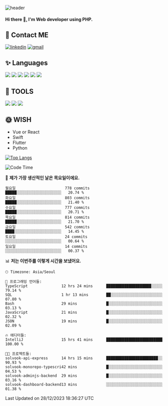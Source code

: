 ![header](https://capsule-render.vercel.app/api?type=waving&color=auto&height=300&section=header&text=Elin&fontSize=90&animation=twinkling)

#### Hi there 👋, I'm <b>Web developer</b> using PHP. ####

<!--
- 🔭 I’m currently working on Uniwill
- 🌱 I’m currently learning Vue or React or Python.
-->

<!---#### I am PHP developer --->

## 💌 Contact ME ###
[<img src='https://img.shields.io/badge/-EunjiKo-%230A66C2?style=flat-square&logo=LinkedIn&logoColor=white' alt='linkedin'>](https://www.linkedin.com/in/https://www.linkedin.com/in/eunji-ko-00a907164//)  [<img src='https://img.shields.io/badge/-einee214%40gmail.com-%23EA4335?style=flat-square&logo=Gmail&logoColor=white' alt='gmail'>](einee214@gmail.com)  


## ✨ Languages
<img src='https://img.shields.io/badge/-PHP-%23777BB4?style=for-the-badge&logo=PHP&logoColor=white'> <img src='https://img.shields.io/badge/-Laravel-%23FF2D20?style=for-the-badge&logo=Laravel&logoColor=white'> <img src='https://img.shields.io/badge/Jquery-%230769AD?style=for-the-badge&logo=Jquery&logoColor=white'> <img src='https://img.shields.io/badge/CSS3-%231572B6?style=for-the-badge&logo=CSS3&logoColor=white'> <img src='https://img.shields.io/badge/Bootstrap-%237952B3?style=for-the-badge&logo=Bootstrap&logoColor=white' > <img src='https://img.shields.io/badge/MySQL-%234479A1?style=for-the-badge&logo=MySQL&logoColor=white' >

## 🌷 TOOLS
<img src='https://img.shields.io/badge/PHPSTORM-%23000000?style=for-the-badge&logo=PhpStorm&logoColor=white' > <img src='https://img.shields.io/badge/GitLab-%23FCA121?style=for-the-badge&logo=GitLab&logoColor=white' > <img src='https://img.shields.io/badge/GitHub-%23181717?style=for-the-badge&logo=GitHub&logoColor=white'>


## 🌞 WISH
- Vue or React
- Swift
- Flutter
- Python


[![Top Langs](https://github-readme-stats.vercel.app/api/top-langs/?username=ein214&layout=compact)](https://github.com/anuraghazra/github-readme-stats)

<!--START_SECTION:waka-->
![Code Time](http://img.shields.io/badge/Code%20Time-3%2C147%20hrs%2011%20mins-blue)

📅 **제가 가장 생산적인 날은 목요일이에요.** 

```text
월요일                      778 commits         █████░░░░░░░░░░░░░░░░░░░░   20.74 % 
화요일                      803 commits         █████░░░░░░░░░░░░░░░░░░░░   21.40 % 
수요일                      777 commits         █████░░░░░░░░░░░░░░░░░░░░   20.71 % 
목요일                      814 commits         █████░░░░░░░░░░░░░░░░░░░░   21.70 % 
금요일                      542 commits         ████░░░░░░░░░░░░░░░░░░░░░   14.45 % 
토요일                      24 commits          ░░░░░░░░░░░░░░░░░░░░░░░░░   00.64 % 
일요일                      14 commits          ░░░░░░░░░░░░░░░░░░░░░░░░░   00.37 % 
```


📊 **저는 이번주를 이렇게 시간을 보냈어요.** 

```text
🕑︎ Timezone: Asia/Seoul

💬 프로그래밍 언어들: 
TypeScript               12 hrs 24 mins      ████████████████████░░░░░   79.14 % 
SQL                      1 hr 13 mins        ██░░░░░░░░░░░░░░░░░░░░░░░   07.80 % 
Bash                     29 mins             █░░░░░░░░░░░░░░░░░░░░░░░░   03.13 % 
JavaScript               21 mins             █░░░░░░░░░░░░░░░░░░░░░░░░   02.32 % 
JSON                     19 mins             █░░░░░░░░░░░░░░░░░░░░░░░░   02.09 % 

🔥 에디터들: 
IntelliJ                 15 hrs 41 mins      █████████████████████████   100.00 % 

🐱‍💻 프로젝트들: 
solvook-api-express      14 hrs 15 mins      ███████████████████████░░   90.93 % 
solvook-monorepo-typescri42 mins             █░░░░░░░░░░░░░░░░░░░░░░░░   04.53 % 
solvook-adminjs-backend  29 mins             █░░░░░░░░░░░░░░░░░░░░░░░░   03.16 % 
solvook-dashboard-backend13 mins             ░░░░░░░░░░░░░░░░░░░░░░░░░   01.38 % 
```


 Last Updated on 28/12/2023 18:36:27 UTC
<!--END_SECTION:waka-->

<!---![GitHub stats](https://github-readme-stats.vercel.app/api?username=ein214&show_icons=true&theme=dracula)  --->



